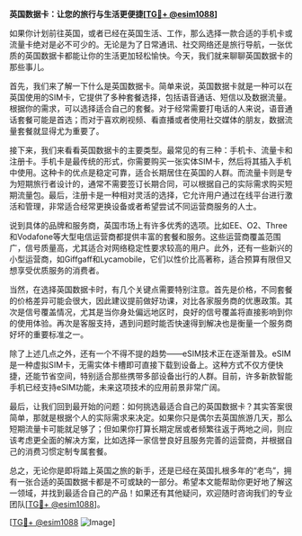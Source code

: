 **英国数据卡：让您的旅行与生活更便捷[[TG💪+ @esim1088](https://t.me/s/esim1088)]**

如果你计划前往英国，或者已经在英国生活、工作，那么选择一款合适的手机卡或流量卡绝对是必不可少的。无论是为了日常通讯、社交网络还是旅行导航，一张优质的英国数据卡都能让你的生活更加轻松愉快。今天，我们就来聊聊英国数据卡的那些事儿。

首先，我们来了解一下什么是英国数据卡。简单来说，英国数据卡就是一种可以在英国使用的SIM卡，它提供了多种套餐选择，包括语音通话、短信以及数据流量。根据你的需求，可以选择适合自己的套餐。对于经常需要打电话的人来说，语音通话套餐可能是首选；而对于喜欢刷视频、看直播或者使用社交媒体的朋友，数据流量套餐就显得尤为重要了。

接下来，我们来看看英国数据卡的主要类型。最常见的有三种：手机卡、流量卡和注册卡。手机卡是最传统的形式，你需要购买一张实体SIM卡，然后将其插入手机中使用。这种卡的优点是稳定可靠，适合长期居住在英国的人群。而流量卡则是专为短期旅行者设计的，通常不需要签订长期合同，可以根据自己的实际需求购买短期流量包。最后，注册卡是一种相对灵活的选择，它允许用户通过在线平台进行激活和管理，非常适合经常更换设备或者希望尝试不同运营商服务的人士。

说到具体的品牌和服务商，英国市场上有许多优秀的选项。比如EE、O2、Three和Vodafone等大型电信运营商都提供丰富的套餐和服务。这些运营商覆盖范围广，信号质量高，尤其适合对网络稳定性要求较高的用户。此外，还有一些新兴的小型运营商，如Giffgaff和Lycamobile，它们以性价比高著称，适合预算有限但又想享受优质服务的消费者。

当然，在选择英国数据卡时，有几个关键点需要特别注意。首先是价格，不同套餐的价格差异可能会很大，因此建议提前做好功课，对比各家服务商的优惠政策。其次是信号覆盖情况，尤其是当你身处偏远地区时，良好的信号覆盖将直接影响到你的使用体验。再次是客服支持，遇到问题时能否快速得到解决也是衡量一个服务商好坏的重要标准之一。

除了上述几点之外，还有一个不得不提的趋势——eSIM技术正在逐渐普及。eSIM是一种虚拟SIM卡，无需实体卡槽即可直接下载到设备上。这种方式不仅方便快捷，还能节省空间，特别适合那些携带多部设备出行的人群。目前，许多新款智能手机已经支持eSIM功能，未来这项技术的应用前景非常广阔。

最后，让我们回到最开始的问题：如何挑选最适合自己的英国数据卡？其实答案很简单，那就是根据个人的实际需求来决定。如果你只是偶尔去英国旅游几天，那么短期流量卡可能就足够了；但如果你打算长期定居或者频繁往返于两地之间，则应该考虑更全面的解决方案，比如选择一家信誉良好且服务完善的运营商，并根据自己的消费习惯定制专属套餐。

总之，无论你是即将踏上英国之旅的新手，还是已经在英国扎根多年的“老鸟”，拥有一张合适的英国数据卡都是不可或缺的一部分。希望本文能帮助你更好地了解这一领域，并找到最适合自己的产品！如果还有其他疑问，欢迎随时咨询我们的专业团队[[TG💪+ @esim1088](https://t.me/s/esim1088)]。

[[TG💪+ @esim1088](https://t.me/s/esim1088) ![Image](https://i.postimg.cc/4NQfJmqS/Snipaste-2025-05-13-00-14-12.png)]